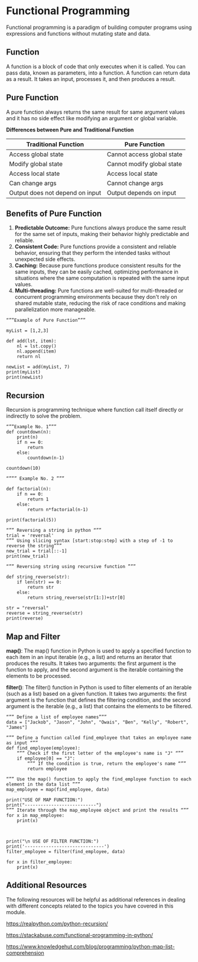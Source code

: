 # Functional Programming
Functional programming is a paradigm of building computer programs using expressions and functions without mutating state and data.


## Function
A function is a block of code that only executes when it is called. You can pass data, known as parameters, into a function. A function can return data as a result. It takes an input, processes it, and then produces a result.


## Pure Function

A pure function always returns the same result for same argument values and it has no side effect like modifying an argument or global variable.

 
**Differences between Pure and Traditional Function**

| Traditional Function           | Pure Function                  |
| -----------------------------  | ------------------------------  |
| Access global state            | Cannot access global state     |
| Modify global state            | Cannot modify global state     |
| Access local state             | Access local state             |
| Can change args                | Cannot change args             |
| Output does not depend on input | Output depends on input       |


## Benefits of Pure Function

1. **Predictable Outcome:** Pure functions always produce the same result for the same set of inputs, making their behavior highly predictable and reliable.
2. **Consistent Code:** Pure functions provide a consistent and reliable behavior, ensuring that they perform the intended tasks without unexpected side effects.
3. **Caching:** Because pure functions produce consistent results for the same inputs, they can be easily cached, optimizing performance in situations where the same computation is repeated with the same input values.
4. **Multi-threading:** Pure functions are well-suited for multi-threaded or concurrent programming environments because they don't rely on shared mutable state, reducing the risk of race conditions and making parallelization more manageable.



```
“””Example of Pure Function”””

myList = [1,2,3]

def add(lst, item):
    nl = lst.copy()
    nl.append(item)
    return nl

newList = add(myList, 7)
print(myList)
print(newList)

```

## Recursion

Recursion is programming technique where function call itself directly or indirectly to solve the problem.


```
“””Example No. 1”””
def countdown(n):
    print(n)
    if n == 0:
        return
    else:
        countdown(n-1) 

countdown(10)

“””” Example No. 2 ”””

def factorial(n):
    if n == 0:
        return 1
    else:
        return n*factorial(n-1)

print(factorial(5))

```

```
“”” Reversing a string in python “””
trial = 'reversal'
“”” Using slicing syntax [start:stop:step] with a step of -1 to reverse the string”””
new_trial = trial[::-1]
print(new_trial)

“”” Reversing string using recursive function ”””

def string_reverse(str):
    if len(str) == 0:
        return str
    else:
        return string_reverse(str[1:])+str[0]
    
str = "reversal"
reverse = string_reverse(str)
print(reverse)

```


## Map and Filter


**map()**: 
The map() function in Python is used to apply a specified function to each item in an input iterable (e.g., a list) and returns an iterator that produces the results. It takes two arguments: the first argument is the function to apply, and the second argument is the iterable containing the elements to be processed.


**filter()**:
The filter() function in Python is used to filter elements of an iterable (such as a list) based on a given function. It takes two arguments: the first argument is the function that defines the filtering condition, and the second argument is the iterable (e.g., a list) that contains the elements to be filtered.



```
“”” Define a list of employee names”””
data = ["Jackob", "Jason", "John", "Owais", "Ben", "Kelly", "Robert", "James"]

“”” Define a function called find_employee that takes an employee name as input “””
def find_employee(employee):
    “”” Check if the first letter of the employee's name is "J" “””
    if employee[0] == "J":
        “”” If the condition is true, return the employee's name “””
        return employee

“”” Use the map() function to apply the find_employee function to each element in the data list ”””
map_employee = map(find_employee, data)

print("USE OF MAP FUNCTION:")
print("---------------------------")
“”” Iterate through the map_employee object and print the results “””
for x in map_employee:
    print(x)



print("\n USE OF FILTER FUNCTION:")
print('------------------------------')
filter_employee = filter(find_employee, data)

for x in filter_employee:
    print(x)
```

## Additional Resources

The following resources will be helpful as additional references in dealing with different concepts related to the topics you have covered in this module. 


https://realpython.com/python-recursion/


https://stackabuse.com/functional-programming-in-python/


https://www.knowledgehut.com/blog/programming/python-map-list-comprehension

